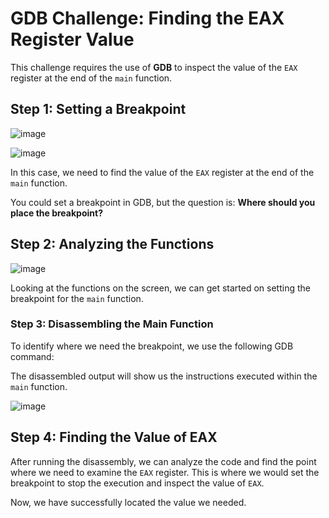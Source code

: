 # GDB Challenge: Finding the EAX Register Value

This challenge requires the use of **GDB** to inspect the value of the `EAX` register at the end of the `main` function.

## Step 1: Setting a Breakpoint

![image](https://github.com/user-attachments/assets/0611a4b5-a33b-4dd2-9eb2-4804e76e8c08)

![image](https://github.com/user-attachments/assets/0ddf1754-13c9-417f-89eb-d67017d3a367)

In this case, we need to find the value of the `EAX` register at the end of the `main` function. 

You could set a breakpoint in GDB, but the question is: **Where should you place the breakpoint?**

## Step 2: Analyzing the Functions

![image](https://github.com/user-attachments/assets/418c27ca-ebcd-41da-94bc-44439e044c17)

Looking at the functions on the screen, we can get started on setting the breakpoint for the `main` function. 

### Step 3: Disassembling the Main Function

To identify where we need the breakpoint, we use the following GDB command:

The disassembled output will show us the instructions executed within the `main` function.

![image](https://github.com/user-attachments/assets/fd7a0deb-da11-4ed0-978c-f314437cee4f)


## Step 4: Finding the Value of EAX

After running the disassembly, we can analyze the code and find the point where we need to examine the `EAX` register. This is where we would set the breakpoint to stop the execution and inspect the value of `EAX`.

Now, we have successfully located the value we needed.
